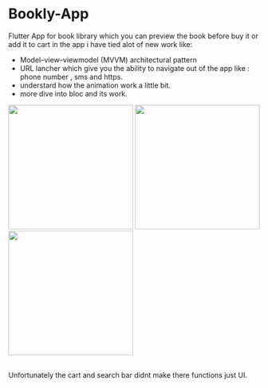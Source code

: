 # Bookly-App
Flutter App for book library which you can preview the book before buy it or add it to cart
in the app i have tied alot of new work like: 
- Model–view–viewmodel (MVVM)  architectural pattern
- URL lancher which give you the ability to navigate out of the app like : phone number , sms and https.
- understard how the animation work a little bit.
- more dive into bloc and its work.
<img width="250" src="https://github.com/AlDos024/Bookly-App/assets/106039568/43a89f4a-6ce9-4423-83d3-f8ba9c88096c">
<img width="250" src="https://github.com/AlDos024/Bookly-App/assets/106039568/73807938-76f5-43ae-9d5f-cef00923b933">
<img width="250" src="https://github.com/AlDos024/Bookly-App/assets/106039568/fbacfaa8-83e4-40ca-b9cb-432d38d45848">

<p><br>Unfortunately the cart and search bar didnt make there functions just UI.</p>


